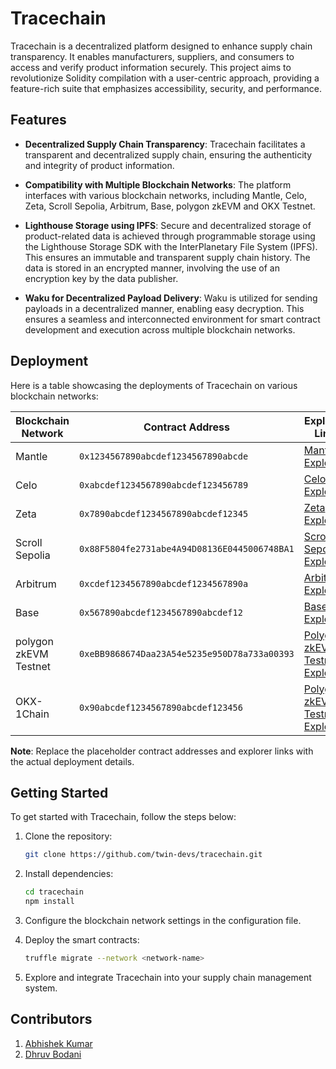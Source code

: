 # Tracechain

Tracechain is a decentralized platform designed to enhance supply chain transparency. It enables manufacturers, suppliers, and consumers to access and verify product information securely. This project aims to revolutionize Solidity compilation with a user-centric approach, providing a feature-rich suite that emphasizes accessibility, security, and performance.

## Features

- **Decentralized Supply Chain Transparency**: Tracechain facilitates a transparent and decentralized supply chain, ensuring the authenticity and integrity of product information.

- **Compatibility with Multiple Blockchain Networks**: The platform interfaces with various blockchain networks, including Mantle, Celo, Zeta, Scroll Sepolia, Arbitrum, Base, polygon zkEVM and OKX Testnet.

- **Lighthouse Storage using IPFS**: Secure and decentralized storage of product-related data is achieved through programmable storage using the Lighthouse Storage SDK with the InterPlanetary File System (IPFS). This ensures an immutable and transparent supply chain history. The data is stored in an encrypted manner, involving the use of an encryption key by the data publisher.

- **Waku for Decentralized Payload Delivery**: Waku is utilized for sending payloads in a decentralized manner, enabling easy decryption. This ensures a seamless and interconnected environment for smart contract development and execution across multiple blockchain networks. 

## Deployment

Here is a table showcasing the deployments of Tracechain on various blockchain networks:

| Blockchain Network         | Contract Address                  | Explorer Link                               |
| --------------------------- | --------------------------------- | --------------------------------------------|
| Mantle                      | `0x1234567890abcdef1234567890abcde` | [Mantle Explorer](link-to-explorer)        |
| Celo                        | `0xabcdef1234567890abcdef123456789` | [Celo Explorer](link-to-explorer)          |
| Zeta                        | `0x7890abcdef1234567890abcdef12345` | [Zeta Explorer](link-to-explorer)          |
| Scroll Sepolia              | `0x88F5804fe2731abe4A94D08136E0445006748BA1` | [Scroll Sepolia Explorer](https://sepolia.scrollscan.dev/address/0x88F5804fe2731abe4A94D08136E0445006748BA1)|
| Arbitrum                    | `0xcdef1234567890abcdef1234567890a` | [Arbitrum Explorer](link-to-explorer)      |
| Base                        | `0x567890abcdef1234567890abcdef12` | [Base Explorer](link-to-explorer)          |
| polygon zkEVM Testnet       | `0xeBB9868674Daa23A54e5235e950D78a733a00393` | [Polygon zkEVM Testnet Explorer](https://testnet-zkevm.polygonscan.com/address/0xeBB9868674Daa23A54e5235e950D78a733a00393)|
| OKX-1Chain       | `0x90abcdef1234567890abcdef123456` | [Polygon zkEVM Testnet Explorer](link-to-explorer)|

**Note**: Replace the placeholder contract addresses and explorer links with the actual deployment details.

## Getting Started

To get started with Tracechain, follow the steps below:

1. Clone the repository:

   ```bash
   git clone https://github.com/twin-devs/tracechain.git
   ```

2. Install dependencies:

   ```bash
   cd tracechain
   npm install
   ```

3. Configure the blockchain network settings in the configuration file.

4. Deploy the smart contracts:

   ```bash
   truffle migrate --network <network-name>
   ```

5. Explore and integrate Tracechain into your supply chain management system.

## Contributors

1. [Abhishek Kumar](https://github.com/twin-devs/tracechain/commits?author=xenowits)
2. [Dhruv Bodani](https://github.com/dB2510)